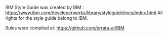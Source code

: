 IBM Style Guide was created by IBM : https://www.ibm.com/developerworks/library/styleguidelines/index.html
All rights for the style guide belong to IBM. 

Rules were compiled at: https://github.com/errata-ai/IBM
